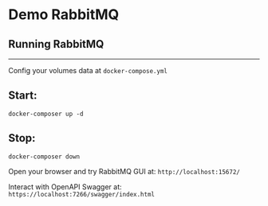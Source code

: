 # Demo RabbitMQ

## Running RabbitMQ

---

Config your volumes data at `docker-compose.yml`

## Start:

    docker-composer up -d

## Stop:

    docker-composer down

Open your browser and try RabbitMQ GUI at: `http://localhost:15672/`

Interact with OpenAPI Swagger at: `https://localhost:7266/swagger/index.html`
